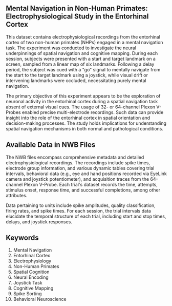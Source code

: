 ## Mental Navigation in Non-Human Primates: Electrophysiological Study in the Entorhinal Cortex

This dataset contains electrophysiological recordings from the entorhinal cortex of two non-human primates (NHPs) engaged in a mental navigation task. The experiment was conducted to investigate the neural underpinnings of spatial navigation and cognitive mapping. During each session, subjects were presented with a start and target landmark on a screen, sampled from a linear map of six landmarks. Following a delay period, the subject was cued with a "go" signal to mentally navigate from the start to the target landmark using a joystick, while visual drift or intervening landmarks were occluded, necessitating purely mental navigation.

The primary objective of this experiment appears to be the exploration of neuronal activity in the entorhinal cortex during a spatial navigation task absent of external visual cues. The usage of 32- or 64-channel Plexon V-Probes enabled precise multi-electrode recordings. Such data can provide insight into the role of the entorhinal cortex in spatial orientation and decision-making processes. The study holds implications for understanding spatial navigation mechanisms in both normal and pathological conditions.

## Available Data in NWB Files

The NWB files encompass comprehensive metadata and detailed electrophysiological recordings. The recordings include spike times, electrode group information, and various dynamic tables covering trial intervals, behavioral data (e.g., eye and hand positions recorded via EyeLink camera and joystick potentiometer), and acquisition traces from the 64-channel Plexon V-Probe. Each trial's dataset records the time, attempts, stimulus onset, response time, and successful completions, among other attributes.

Data pertaining to units include spike amplitudes, quality classification, firing rates, and spike times. For each session, the trial intervals data elucidate the temporal structure of each trial, including start and stop times, delays, and joystick responses.

## Keywords

1. Mental Navigation
2. Entorhinal Cortex
3. Electrophysiology
4. Non-Human Primates
5. Spatial Cognition
6. Neural Encoding
7. Joystick Task
8. Cognitive Mapping
9. Spike Sorting
10. Behavioral Neuroscience
